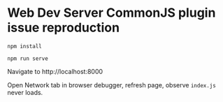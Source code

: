 # Web Dev Server CommonJS plugin issue reproduction

`npm install`

`npm run serve`

Navigate to http://localhost:8000

Open Network tab in browser debugger, refresh page, observe `index.js` never loads.

